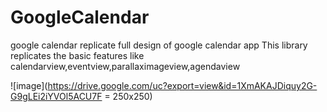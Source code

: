 # GoogleCalendar
google calendar replicate full design of google calendar app 
This library replicates the basic features like calendarview,eventview,parallaximageview,agendaview

![image](https://drive.google.com/uc?export=view&id=1XmAKAJDiquy2G-G9gLEi2iYVOl5ACU7F = 250x250)
